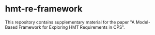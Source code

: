 # hmt-re-framework
This repository contains supplementary material for the paper "A Model-Based Framework for Exploring HMT Requirements in CPS".
